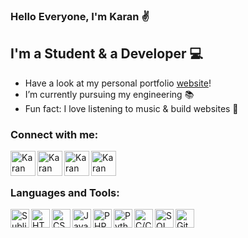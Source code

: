### Hello Everyone, I'm Karan ✌

## I'm a Student & a Developer 💻

-  Have a look at my personal portfolio [website]!
-  I’m currently pursuing my engineering 📚
-  Fun fact: I love listening to music & build websites 🎵

### Connect with me:

[<img align="left" alt="Karan Dhiman | Instagram" width="40px" src="https://image.flaticon.com/icons/png/512/174/174855.png" />][instagram]
[<img align="left" alt="Karan Dhiman | Twitter" width="40px" src="https://image.flaticon.com/icons/png/512/145/145812.png" />][twitter]
[<img align="left" alt="Karan Dhiman | LinkedIn" width="40px" src="https://image.flaticon.com/icons/png/512/179/179330.png" />][linkedin]
[<img align="left" alt="Karan Dhiman | Google scholar" width="40px" src="https://img.icons8.com/nolan/128/google-scholar.png" />][googlescholar]

<br />
<br />

### Languages and Tools:

[<img align="left" alt="Sublime" width="30px" src="https://img.icons8.com/fluent/48/000000/sublime-text.png" />][sublime]
[<img align="left" alt="HTML5" width="30px" src="https://image.flaticon.com/icons/png/512/226/226269.png" />][html5]
[<img align="left" alt="CSS3" width="30px" src="https://image.flaticon.com/icons/png/512/732/732190.png" />][css3]
[<img align="left" alt="JavaScript" width="30px" src="https://image.flaticon.com/icons/png/512/2305/2305893.png" />][javascript]
[<img align="left" alt="PHP" width="30px" src="https://image.flaticon.com/icons/png/512/2721/2721279.png" />][php]
[<img align="left" alt="Python" width="30px" src="https://image.flaticon.com/icons/png/512/919/919852.png" />][python]
[<img align="left" alt="C/C++" width="30px" src="https://image.flaticon.com/icons/png/512/541/541574.png" />][c]
[<img align="left" alt="SQL" width="30px" src="https://image.flaticon.com/icons/png/512/2305/2305934.png" />][sql]
[<img align="left" alt="GitHub" width="30px" src="https://image.flaticon.com/icons/png/512/733/733553.png" />][github]

[website]: https://karan-dhiman.github.io/Responsive-Portfolio-Website
[sublime]: https://www.sublimetext.com/
[instagram]: https://www.instagram.com/karan_dhiman._
[twitter]: https://twitter.com/karan_dhiman_7
[linkedin]: https://www.linkedin.com/in/karan-s-dhiman
[googlescholar]: https://scholar.google.com/citations?user=kKNKmqgAAAAJ&hl=en
[visualstudio]: https://visualstudio.microsoft.com
[html5]: https://www.w3schools.com/html/
[css3]: https://www.w3schools.com/css/
[javascript]: https://www.w3schools.com/js/DEFAULT.asp
[python]: https://www.w3schools.com/python/
[c]: https://www.tutorialspoint.com/cprogramming/index.htm
[sql]: https://www.w3schools.com/sql/default.Asp
[php]: https://www.w3schools.com/php/php_mysql_intro.asp
[github]: https://github.com/


